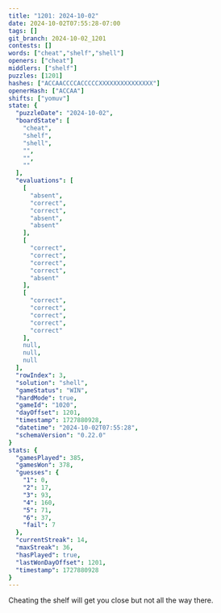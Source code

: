 ```yaml
---
title: "1201: 2024-10-02"
date: 2024-10-02T07:55:28-07:00
tags: []
git_branch: 2024-10-02_1201
contests: []
words: ["cheat","shelf","shell"]
openers: ["cheat"]
middlers: ["shelf"]
puzzles: [1201]
hashes: ["ACCAACCCCACCCCCXXXXXXXXXXXXXXX"]
openerHash: ["ACCAA"]
shifts: ["yomuv"]
state: {
  "puzzleDate": "2024-10-02",
  "boardState": [
    "cheat",
    "shelf",
    "shell",
    "",
    "",
    ""
  ],
  "evaluations": [
    [
      "absent",
      "correct",
      "correct",
      "absent",
      "absent"
    ],
    [
      "correct",
      "correct",
      "correct",
      "correct",
      "absent"
    ],
    [
      "correct",
      "correct",
      "correct",
      "correct",
      "correct"
    ],
    null,
    null,
    null
  ],
  "rowIndex": 3,
  "solution": "shell",
  "gameStatus": "WIN",
  "hardMode": true,
  "gameId": "1020",
  "dayOffset": 1201,
  "timestamp": 1727880928,
  "datetime": "2024-10-02T07:55:28",
  "schemaVersion": "0.22.0"
}
stats: {
  "gamesPlayed": 385,
  "gamesWon": 378,
  "guesses": {
    "1": 0,
    "2": 17,
    "3": 93,
    "4": 160,
    "5": 71,
    "6": 37,
    "fail": 7
  },
  "currentStreak": 14,
  "maxStreak": 36,
  "hasPlayed": true,
  "lastWonDayOffset": 1201,
  "timestamp": 1727880928
}
---
```

<!-- more -->
Cheating the shelf will get you close but not all the way there.
